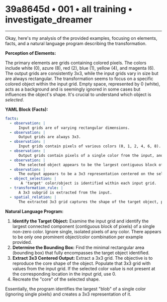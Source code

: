 # 39a8645d • 001 • all training • investigate_dreamer

---
Okay, here's my analysis of the provided examples, focusing on elements, facts, and a natural language program describing the transformation.

**Perception of Elements:**

The primary elements are grids containing colored pixels.  The colors include white (0), azure (8), red (2), blue (1), yellow (4), and magenta (6). The output grids are consistently 3x3, while the input grids vary in size but are always rectangular. The transformation seems to focus on a specific colored object within the input grid.  Empty space, represented by 0 (white), acts as a background and is seemingly ignored in some cases but influences the object's shape. It's crucial to understand which object is *selected*.

**YAML Block (Facts):**



```yaml
facts:
  - observation: |
      Input grids are of varying rectangular dimensions.
  - observation: |
      Output grids are always 3x3.
  - observation: |
      Input grids contain pixels of various colors (0, 1, 2, 4, 6, 8).
  - observation: |
      Output grids contain pixels of a single color from the input, and white(0).
  - observation: |
      The selected object appears to be the largest contiguous block of a single non-zero color in the input, ignoring isolated single pixels of that color.
  - observation: |
      The output appears to be a 3x3 representation centered on the selected object shape.
  - object_selection: |
       A 'target' color/object is identified within each input grid.
  - transformation_rule: |
      A 3x3 subgrid is extracted from the input.
  - spatial_relation: |
      The extracted 3x3 grid captures the shape of the target object, padded with 0s, where there aren't pixels of the target color.

```



**Natural Language Program:**

1. **Identify the Target Object:** Examine the input grid and identify the largest connected component (contiguous block of pixels) of a single non-zero color. Ignore single, isolated pixels of any color. There appears to be only one prominent object/color combination per example provided.
2. **Determine the Bounding Box:** Find the minimal rectangular area (bounding box) that fully encompasses the target object identified.
3. **Extract 3x3 Centered Output:** Extract a 3x3 grid. The objective is to reproduce the core shape of the object. Populate that 3x3 grid with values from the input grid. If the selected color value is not present at the corresponding location in the input grid, use 0.
4. Recreate the "core" of the selected shape.

Essentially, the program identifies the largest "blob" of a single color (ignoring single pixels) and creates a 3x3 representation of it.

